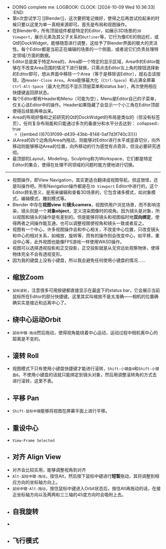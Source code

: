 - DOING complete me
  :LOGBOOK:
  CLOCK: [2024-10-09 Wed 10:36:33]
  :END:
- 第n次尝试学习 [[Blender]]，这次要把笔记做好，使得之后再尝试捡起来的时候只要以这里为单一真相来源即可。首先是布局和视图操作。
- 在Blender中，所有顶层组件都是特定的Editor，如展示3D场景的`3D Viewport`，展示元素及其父子关系的`Outliner`等，它行为像IDE的侧边栏，或Qt的DockWidget，能够随意进行调整，这给予了Blender界面的极大的灵活性。每个Editor都是当前正在编辑的场景的一个侧面，或者说它们负责处理特定领域/方面的数据。
- Editor总是属于特定Area的，Area即一个特定的显示区域，Area中的Editor能够在不改变Area范围的情况下进行替换，只需点击Editor左上角的按钮选择新的Editor即可，想从界面中移除一个Area（等于是移除该Editor），就右击该按钮，选`Header-Close Area`。Area能够最大化（`Ctrl-Space`）和占满全屏幕`Ctrl-Alt-Space`（最大化然后不显示顶层菜单和status bar），再次使用相应快捷键返回原状态。
- 每个Editor都有Header和Menu（可能为空），Menu是Editor自己的子菜单，仅关心该Editor中的操作。Header如果隐藏了会显示一个小三角在Editor顶部使得后续能再唤出来。
- Area的布局好像和之前研究的Qt的DockWidget的布局是类似的（但没有标签页），任何复杂布局能和只能通过多次的垂直分和水平分去达到：
  collapsed:: true
	- {{embed ((6703f099-d439-43bb-8148-0af7d3f740c3))}}
- 从Area的四个边角向Area内拖动，则能够对Editor进行水平或竖直切分，向外移动则能够移动Area的位置，向外移动的行为感觉有点奇异，但没必要研究透彻。
- 最顶部的Layout，Modeling，Sculpting称为Workspace，它们都是特定Editor的集合，使得在处理不同领域的问题时能方便地进行切换。
- ---
- 视图操作，即View Navigation，其实更适合翻译成视图导航，但这很怪，还是叫操作吧。所有Navigation操作都是在`3D Viewport` Editor中进行的，这个Editor顾名思义，是用来编辑和查看3D场景的，它包含诸多模式，如对象模式，编辑模式，雕刻模式等。
- Blender 中存在**视图view** 和**镜头camera**，视图供用户浏览场景，而不影响渲染，镜头则是一个**对象object**，定义渲染图像时的视角。因为镜头是对象，所以视图和镜头的操作是有差别的。但是能够将镜头和视图临时地**双向绑定**，使得两者之间操作能互通，也可以调整视图使视角和镜头一致或者反之。
- 视图有一个中心，许多视图操作会和中心相关，不改变中心位置，只改变镜头和中心的相对关系，如缩放，旋转等，而有的操作则会改变中心，如平移，重设中心等，此外视图也能像FPS游戏一样使用WASD操作。
- 视图可以选择透视投影和正交投影，正交投影就是从无穷远处观察物体，使得物体完全不会有透视变形。
- 因为我的键盘上没有小键盘，所以我会避免任何使用小键盘的情况……
- ## 缩放Zoom
- `鼠标滚轮`，注意很多可用按键都直接显示在最底下的status bar，它会展示当前鼠标所在Editor的部分快捷键。这里其实叫缩放不是太准确——相机的位置确确实实是接近和远离中心了。
- ## 绕中心运动Orbit
- `鼠标中键-拖动`然后拖动，使得视角能绕着中心运动，运动过程中相机离中心的距离是不变的。
- ## 滚转 Roll
- 视图模式下只有使用小键盘快捷键才能进行滚转，`Shift-小键盘4`和`Shift-小键盘6`。不使用小键盘的话就只能绑定到镜头对象，然后用调整滚转角的方式去进行滚转，这里不表。
- ## 平移 Pan
- `Shift-鼠标中键`能够将视图在屏幕平面上进行平移。
- ## 重设中心
- `View-Frame Selected`
- ## 对齐 Align View
- 对齐会比较实用，能够调整视角到对齐
- `Alt-鼠标中键-拖动`，按住Alt，然后按下鼠标中键进行**短暂**拖动，其将调整到相应方向的坐标轴方向上。
- `鼠标中键-Alt-拖动`，按住鼠标中键进入Orbit状态后，按住Alt再拖动的话，在接近坐标轴方向以及两两和三三轴的45度方向时会吸附上去。
- ## 自我旋转
-
- ## 飞行模式
